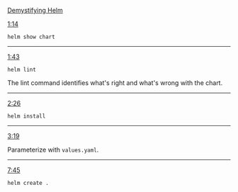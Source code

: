 [Demystifying Helm](https://www.youtube.com/watch?v=2HPsPOwHOlY)

[1:14](https://youtu.be/2HPsPOwHOlY?t=74) 

``` shell
helm show chart
```

---

[1:43](https://youtu.be/2HPsPOwHOlY?t=103) 

``` shell
helm lint
```

The lint command identifies what's right and what's wrong with the chart.

---
[2:26](https://youtu.be/2HPsPOwHOlY?t=146)

``` shell
helm install
```

---
[3:19](https://youtu.be/2HPsPOwHOlY?t=199)

Parameterize with `values.yaml`.

---
[7:45](https://youtu.be/2HPsPOwHOlY?t=465)

``` shell
helm create .
```

